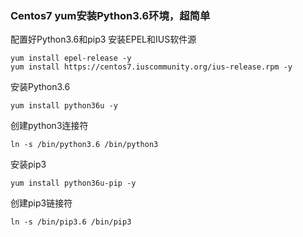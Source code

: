 ### Centos7 yum安装Python3.6环境，超简单

配置好Python3.6和pip3
安装EPEL和IUS软件源

```
yum install epel-release -y
yum install https://centos7.iuscommunity.org/ius-release.rpm -y
```

安装Python3.6

```
yum install python36u -y
```

创建python3连接符

```
ln -s /bin/python3.6 /bin/python3
```

安装pip3

```
yum install python36u-pip -y
```

创建pip3链接符

```
ln -s /bin/pip3.6 /bin/pip3
```
